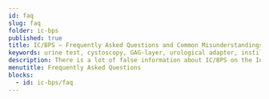 ```yaml
---
id: faq
slug: faq
folder: ic-bps
published: true
title: IC/BPS – Frequently Asked Questions and Common Misunderstandings
keywords: urine test, cystoscopy, GAG-layer, urological adapter, instillation, IC/BPS treatment, Interstitial Cystitis, Bladder Pain Syndrome, IC/BPS
description: There is a lot of false information about IC/BPS on the Internet. We have collected the most important things that should be known about this chronic condition.
menutitle: Frequently Asked Questions
blocks:
  - id: ic-bps/faq
---
```

